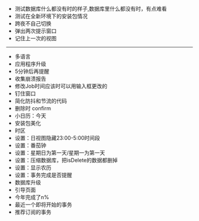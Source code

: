 - 测试数据库什么都没有时的样子,数据库里什么都没有时，有点难看
- 测试在全新环境下的安装包情况
- 跨夜不自己切换
- 弹出两次提示窗口
- 记住上一次的视图
- ------------------------------
- 多语言
- 应用程序升级
- 5分钟后再提醒
- 收集崩溃报告
- 修改Job时间应该时可以用输入框更改的
- 钉住窗口
- 简化防抖和节流的代码
- 删除时 confirm
- 小日历：今天
- 安装包美化
- 时区
- 设置：日视图隐藏23:00-5:00时间段
- 设置：番茄钟
- 设置：星期日为第一天/星期一为第一天
- 设置：压缩数据库，把isDelete的数据都删掉
- 设置：显示农历
- 设置：事务完成是否提醒
- 数据库升级
- 引导页面
- 今年完成了n%
- 最近一个即将开始的事务
- 推荐订阅的事务
